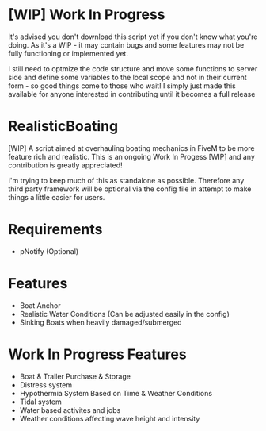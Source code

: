 # [WIP] Work In Progress

It's advised you don't download this script yet if you don't know  what you're doing. As it's a WIP - it may contain bugs and some features may not be fully functioning or implemented yet.

I still need to optmize the code structure and move some functions to server side and define some variables to the local scope and not in their current form - so good things come to those who wait! I simply just made this available for anyone interested in contributing until it becomes a full release


# RealisticBoating
[WIP] A script aimed at overhauling boating mechanics in FiveM to be more feature rich and realistic. This is an ongoing Work In Progess [WIP] and any contribution is greatly appreciated!

I'm trying to keep much of this as standalone as possible. Therefore any third party framework will be optional via the config file in attempt to make things a little easier for users.

# Requirements
- pNotify (Optional)


# Features

- Boat Anchor
- Realistic Water Conditions (Can be adjusted easily in the config)
- Sinking Boats when heavily damaged/submerged

# Work In Progress Features

- Boat & Trailer Purchase & Storage
- Distress system
- Hypothermia System Based on Time & Weather Conditions
- Tidal system
- Water based activites and jobs
- Weather conditions affecting wave height and intensity

